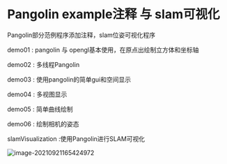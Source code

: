 # Pangolin example注释 与 slam可视化


Pangolin部分范例程序添加注释，slam位姿可视化程序

demo01 : pangolin 与 opengl基本使用，在原点出绘制立方体和坐标轴

demo02 : 多线程Pangolin

demo03 : 使用pangolin的简单gui和空间显示

demo04 : 多视图显示

demo05 : 简单曲线绘制

demo06 : 绘制相机的姿态

slamVisualization :使用Pangolin进行SLAM可视化

![image-20210921165424972](https://tuchuang-1998.oss-accelerate.aliyuncs.com/Picgo/image-20210921165424972.png)
